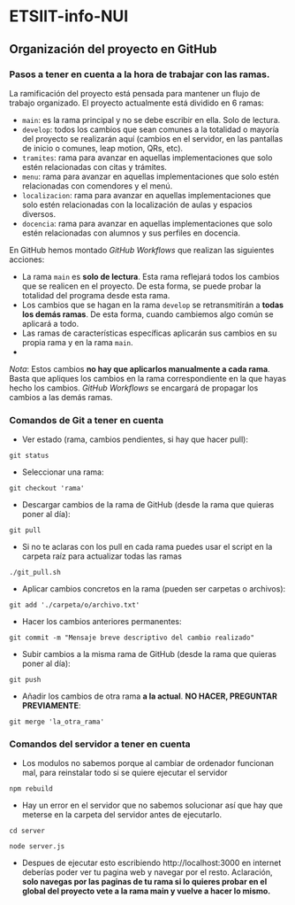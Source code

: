# ETSIIT-info-NUI
## Organización del proyecto en GitHub
### Pasos a tener en cuenta a la hora de trabajar con las ramas.

La ramificación del proyecto está pensada para mantener un flujo de trabajo organizado. 
El proyecto actualmente está dividido en 6 ramas:

 - `main`: es la rama principal y no se debe escribir en ella. Solo de lectura.
 - `develop`: todos los cambios que sean comunes a la totalidad o mayoría del proyecto se realizarán aquí (cambios en el servidor, en las pantallas de inicio o comunes, leap motion, QRs, etc).
 - `tramites`: rama para avanzar en aquellas implementaciones que solo estén relacionadas con citas y trámites.
 - `menu`: rama para avanzar en aquellas implementaciones que solo estén relacionadas con comendores y el menú.
 - `localizacion`: rama para avanzar en aquellas implementaciones que solo estén relacionadas con la localización de aulas y espacios diversos.
 - `docencia`: rama para avanzar en aquellas implementaciones que solo estén relacionadas con alumnos y sus perfiles en docencia.

En GitHub hemos montado *GitHub Workflows* que realizan las siguientes acciones:

 - La rama `main` es **solo de lectura**. Esta rama reflejará todos los cambios que se realicen en el proyecto. De esta forma, se puede probar la totalidad del programa desde esta rama.
 - Los cambios que se hagan en la rama `develop` se retransmitirán a **todas los demás ramas**. De esta forma, cuando cambiemos algo común se aplicará a todo.
 - Las ramas de características específicas aplicarán sus cambios en su propia rama y en la rama `main`.
 - 
*Nota*: Estos cambios **no hay que aplicarlos manualmente a cada rama**. Basta que apliques los cambios en la rama correspondiente en la que hayas hecho los cambios. *GitHub Workflows* se encargará de propagar los cambios a las demás ramas.

### Comandos de Git a tener en cuenta

 - Ver estado (rama, cambios pendientes, si hay que hacer pull):
```shell
git status
```
 - Seleccionar una rama:
```shell
git checkout 'rama'
```
 - Descargar cambios de la rama de GitHub (desde la rama que quieras poner al día):
```shell
git pull
```
 - Si no te aclaras con los pull en cada rama puedes usar el script en la carpeta raíz para actualizar todas las ramas
```shell
./git_pull.sh
```
 - Aplicar cambios concretos en la rama (pueden ser carpetas o archivos):
```shell
git add './carpeta/o/archivo.txt'
```
 - Hacer los cambios anteriores permanentes:
```shell
git commit -m "Mensaje breve descriptivo del cambio realizado"
```
 - Subir cambios a la misma rama de GitHub (desde la rama que quieras poner al día):
```shell
git push
```
 - Añadir los cambios de otra rama **a la actual**. **NO HACER, PREGUNTAR PREVIAMENTE**:
```shell
git merge 'la_otra_rama'
```
### Comandos del servidor a tener en cuenta

 - Los modulos no sabemos porque al cambiar de ordenador funcionan mal, para reinstalar todo si se quiere ejecutar el servidor
```shell
npm rebuild
```
 - Hay un error en el servidor que no sabemos solucionar así que hay que meterse en la carpeta del servidor antes de ejecutarlo.
```shell
cd server
```
```shell
node server.js
```
 - Despues de ejecutar esto escribiendo http://localhost:3000 en internet deberías poder ver tu pagina web y navegar por el resto. Aclaración, **solo navegas por las paginas de tu rama si lo quieres probar en el global del proyecto vete a la rama main y vuelve a hacer lo mismo.**
